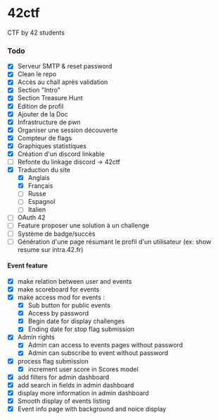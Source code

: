 # 42ctf
CTF by 42 students

### Todo

- [x] Serveur SMTP & reset password
- [x] Clean le repo
- [x] Accès au chall après validation
- [x] Section "Intro"
- [x] Section Treasure Hunt
- [x] Edition de profil
- [x] Ajouter de la Doc
- [x] Infrastructure de pwn
- [x] Organiser une session découverte
- [x] Compteur de flags
- [x] Graphiques statistiques
- [x] Création d'un discord linkable
- [ ] Refonte du linkage discord -> 42ctf
- [x] Traduction du site
    - [x] Anglais
    - [x] Français
    - [ ] Russe
    - [ ] Espagnol
    - [ ] Italien
- [ ] OAuth 42
- [ ] Feature proposer une solution à un challenge
- [ ] Système de badge/succès
- [ ] Génération d'une page résumant le profil d'un utilisateur (ex: show resume sur intra.42.fr)

#### Event feature

- [X] make relation between user and events
- [X] make scoreboard for events
- [X] make access mod for events :
    - [X] Sub button for public events
    - [X] Access by password
    - [X] Begin date for display challenges
    - [X] Ending date for stop flag submission
- [X] Admin rights
    - [X] Admin can access to events pages without password
   - [X] Admin can subscribe to event without password
- [X] process flag submission
    - [X] increment user score in Scores model
- [X] add filters for admin dashboard
- [X] add search in fields in admin dashboard
- [X] display more information in admin dashboard
- [X] Smooth display of events listing
- [X] Event info page with background and noice display
